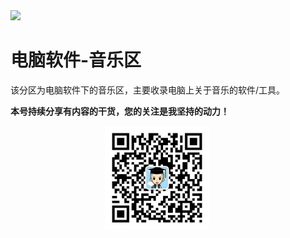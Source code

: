 <img src="./docs/电脑软件/1.1音乐区/assets/y3gmMnE-fWs.jpg">

# 电脑软件-音乐区

该分区为电脑软件下的音乐区，主要收录电脑上关于音乐的软件/工具。

**本号持续分享有内容的干货，您的关注是我坚持的动力！**

<img src="./_assets/clip_image002.jpg" style="width:33%;margin-left:30%" />

